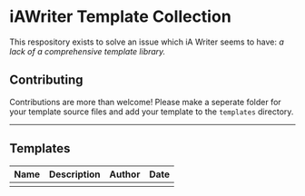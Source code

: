 # iAWriter Template Collection

This respository exists to solve an issue which iA Writer seems to have: _a lack of a comprehensive template library._

## Contributing

Contributions are more than welcome! Please make a seperate folder for your template source files and add your template to the `templates` directory.

---

## Templates

| Name | Description | Author | Date |
| :--- | :---------- | :----- | :--- |
|      |             |        |      |
